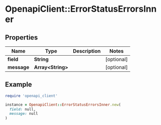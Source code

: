 # OpenapiClient::ErrorStatusErrorsInner

## Properties

| Name | Type | Description | Notes |
| ---- | ---- | ----------- | ----- |
| **field** | **String** |  | [optional] |
| **message** | **Array&lt;String&gt;** |  | [optional] |

## Example

```ruby
require 'openapi_client'

instance = OpenapiClient::ErrorStatusErrorsInner.new(
  field: null,
  message: null
)
```

